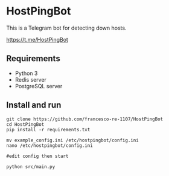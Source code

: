 # HostPingBot
This is a Telegram bot for detecting down hosts.

https://t.me/HostPingBot

## Requirements
- Python 3
- Redis server
- PostgreSQL server

## Install and run

```
git clone https://github.com/francesco-re-1107/HostPingBot
cd HostPingBot
pip install -r requirements.txt

mv example_config.ini /etc/hostpingbot/config.ini
nano /etc/hostpingbot/config.ini

#edit config then start

python src/main.py
```

